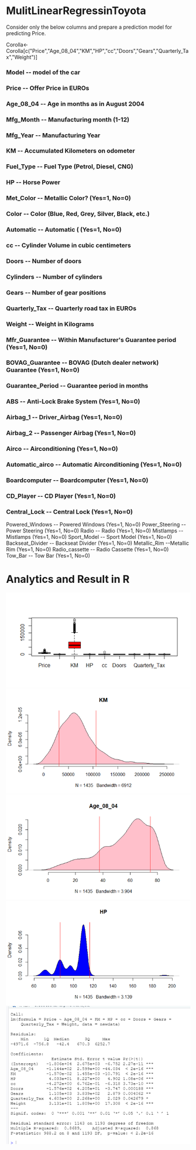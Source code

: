 # MulitLinearRegressinToyota
Consider only the below columns and prepare a prediction model for predicting Price.

Corolla<-Corolla[c("Price","Age_08_04","KM","HP","cc","Doors","Gears","Quarterly_Tax","Weight")]

 

### Model -- model of the car
### Price  -- Offer Price in EUROs	
### Age_08_04 -- Age in months as in August 2004	
### Mfg_Month -- Manufacturing month (1-12)	
### Mfg_Year	-- Manufacturing Year
### KM -- Accumulated Kilometers on odometer
### Fuel_Type	 -- Fuel Type (Petrol, Diesel, CNG)
### HP -- Horse Power
### Met_Color	 -- Metallic Color?  (Yes=1, No=0)
### Color -- Color (Blue, Red, Grey, Silver, Black, etc.)
### Automatic	-- Automatic ( (Yes=1, No=0)
### cc -- Cylinder Volume in cubic centimeters
### Doors -- Number of doors
### Cylinders	-- Number of cylinders
### Gears -- Number of gear positions
### Quarterly_Tax -- Quarterly road tax in EUROs
### Weight -- Weight in Kilograms
### Mfr_Guarantee -- Within Manufacturer's Guarantee period  (Yes=1, No=0)
### BOVAG_Guarantee -- BOVAG (Dutch dealer network) Guarantee  (Yes=1, No=0)
### Guarantee_Period -- 	Guarantee period in months
### ABS -- Anti-Lock Brake System (Yes=1, No=0)
### Airbag_1 -- Driver_Airbag  (Yes=1, No=0)
### Airbag_2 -- Passenger Airbag  (Yes=1, No=0)
### Airco -- Airconditioning  (Yes=1, No=0)
### Automatic_airco -- Automatic Airconditioning  (Yes=1, No=0)
### Boardcomputer -- Boardcomputer  (Yes=1, No=0)
### CD_Player -- CD Player  (Yes=1, No=0)
### Central_Lock -- Central Lock  (Yes=1, No=0)
Powered_Windows -- Powered Windows  (Yes=1, No=0)
Power_Steering -- Power Steering  (Yes=1, No=0)
Radio -- Radio  (Yes=1, No=0)
Mistlamps	-- Mistlamps  (Yes=1, No=0)
Sport_Model -- Sport Model  (Yes=1, No=0)
Backseat_Divider -- Backseat Divider  (Yes=1, No=0)
Metallic_Rim --Metallic Rim  (Yes=1, No=0)
Radio_cassette -- Radio Cassette  (Yes=1, No=0)
Tow_Bar -- Tow Bar  (Yes=1, No=0)

# Analytics and Result in R

![](Image\1.png)
![](Image\2.png)
![](Image\3.png)
![](Image\4.png)
![](Image\5.PNG)

